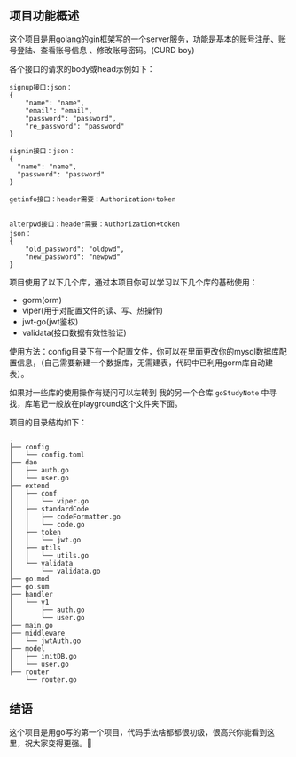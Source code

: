 ## 项目功能概述
这个项目是用golang的gin框架写的一个server服务，功能是基本的账号注册、账号登陆、查看账号信息
、修改账号密码。(CURD boy) 

各个接口的请求的body或head示例如下：
```
signup接口:json：
{
    "name": "name",
    "email": "email",
    "password": "password",
    "re_password": "password"
}

signin接口：json：
{
  "name": "name",
  "password": "password"
}

getinfo接口：header需要：Authorization+token


alterpwd接口：header需要：Authorization+token
json：
{
    "old_password": "oldpwd",
    "new_password": "newpwd"
}
```

项目使用了以下几个库，通过本项目你可以学习以下几个库的基础使用：

* gorm(orm)
* viper(用于对配置文件的读、写、热操作)
* jwt-go(jwt鉴权)
* validata(接口数据有效性验证)

使用方法：config目录下有一个配置文件，你可以在里面更改你的mysql数据库配置信息，（自己需要新建一个数据库，无需建表，代码中已利用gorm库自动建表）。

如果对一些库的使用操作有疑问可以左转到 我的另一个仓库 `goStudyNote` 中寻找，库笔记一般放在playground这个文件夹下面。

项目的目录结构如下：

```
.
├── config
│   └── config.toml
├── dao
│   ├── auth.go
│   └── user.go
├── extend
│   ├── conf
│   │   └── viper.go
│   ├── standardCode
│   │   ├── codeFormatter.go
│   │   └── code.go
│   ├── token
│   │   └── jwt.go
│   ├── utils
│   │   └── utils.go
│   └── validata
│       └── validata.go
├── go.mod
├── go.sum
├── handler
│   └── v1
│       ├── auth.go
│       └── user.go
├── main.go
├── middleware
│   └── jwtAuth.go
├── model
│   ├── initDB.go
│   └── user.go
├── router
    └── router.go
```

## 结语
这个项目是用go写的第一个项目，代码手法啥都都很初级，很高兴你能看到这里，祝大家变得更强。🤞